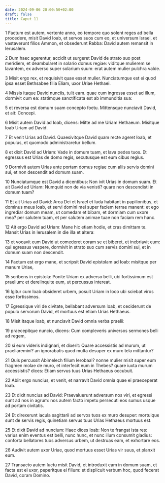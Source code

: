 ```yaml
---
date: 2024-09-06 20:00:50+02:00
draft: false
title: Caput 11
---
```





1 Factum est autem, vertente anno, eo tempore quo solent reges ad bella procedere, misit David Ioab, et servos suos cum eo, et universum Israel, et vastaverunt filios Ammon, et obsederunt Rabba: David autem remansit in Ierusalem.

2 Dum haec agerentur, accidit ut surgeret David de strato suo post meridiem, et deambularet in solario domus regiae: viditque mulierem se lavantem, ex adverso super solarium suum: erat autem mulier pulchra valde.

3 Misit ergo rex, et requisivit quae esset mulier. Nunciatumque est ei quod ipsa esset Bethsabee filia Eliam, uxor Uriae Hethaei.

4 Missis itaque David nunciis, tulit eam. quae cum ingressa esset ad illum, dormivit cum ea: statimque sanctificata est ab immunditia sua:

5 et reversa est domum suam concepto foetu. Mittensque nunciavit David, et ait: Concepi.

6 Misit autem David ad Ioab, dicens: Mitte ad me Uriam Hethaeum. Misitque Ioab Uriam ad David.

7 Et venit Urias ad David. Quaesivitque David quam recte ageret Ioab, et populus, et quomodo administraretur bellum.

8 et dixit David ad Uriam: Vade in domum tuam, et lava pedes tuos. Et egressus est Urias de domo regis, secutusque est eum cibus regius.

9 Dormivit autem Urias ante portam domus regiae cum aliis servis domini sui, et non descendit ad domum suam.

10 Nunciatumque est David a dicentibus: Non ivit Urias in domum suam. Et ait David ad Uriam: Numquid non de via venisti? quare non descendisti in domum tuam?

11 Et ait Urias ad David: Arca Dei et Israel et Iuda habitant in papilionibus, et dominus meus Ioab, et servi domini mei super faciem terrae manent: et ego ingrediar domum meam, ut comedam et bibam, et dormiam cum uxore mea? per salutem tuam, et per salutem animae tuae non faciam rem hanc.

12 Ait ergo David ad Uriam: Mane hic etiam hodie, et cras dimittam te. Mansit Urias in Ierusalem in die illa et altera:

13 et vocavit eum David ut comederet coram se et biberet, et inebriavit eum: qui egressus vespere, dormivit in strato suo cum servis domini sui, et in domum suam non descendit.

14 Factum est ergo mane, et scripsit David epistolam ad Ioab: misitque per manum Uriae,

15 scribens in epistola: Ponite Uriam ex adverso belli, ubi fortissimum est praelium: et derelinquite eum, ut percussus intereat.

16 Igitur cum Ioab obsideret urbem, posuit Uriam in loco ubi sciebat viros esse fortissimos.

17 Egressique viri de civitate, bellabant adversum Ioab, et ceciderunt de populo servorum David, et mortuus est etiam Urias Hethaeus.

18 Misit itaque Ioab, et nunciavit David omnia verba praelii:

19 praecepitque nuncio, dicens: Cum compleveris universos sermones belli ad regem,

20 si eum videris indignari, et dixerit: Quare accessistis ad murum, ut praeliaremini? an ignorabatis quod multa desuper ex muro tela mittantur?

21 Quis percussit Abimelech filium Ierobaal? nonne mulier misit super eum fragmen molae de muro, et interfecit eum in Thebes? quare iuxta murum accessistis? dices: Etiam servus tuus Urias Hethaeus occubuit.

22 Abiit ergo nuncius, et venit, et narravit David omnia quae ei praeceperat Ioab.

23 Et dixit nuncius ad David: Praevaluerunt adversum nos viri, et egressi sunt ad nos in agrum: nos autem facto impetu persecuti eos sumus usque ad portam civitatis.

24 Et direxerunt iacula sagittarii ad servos tuos ex muro desuper: mortuique sunt de servis regis, quinetiam servus tuus Urias Hethaeus mortuus est.

25 Et dixit David ad nuncium: Haec dices Ioab: Non te frangat ista res: varius enim eventus est belli, nunc hunc, et nunc illum consumit gladius: conforta bellatores tuos adversus urbem, ut destruas eam, et exhortare eos.

26 Audivit autem uxor Uriae, quod mortuus esset Urias vir suus, et planxit eum.

27 Transacto autem luctu misit David, et introduxit eam in domum suam, et facta est ei uxor, peperitque ei filium: et displicuit verbum hoc, quod fecerat David, coram Domino.

